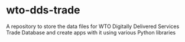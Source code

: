 # wto-dds-trade
A repository to store the data files for WTO Digitally Delivered Services Trade Database and create apps with it using various Python libraries
